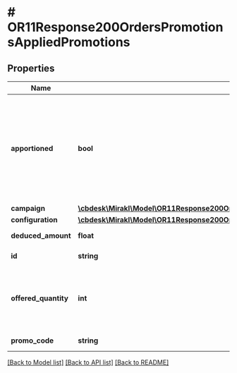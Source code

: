 # # OR11Response200OrdersPromotionsAppliedPromotions

## Properties

Name | Type | Description | Notes
------------ | ------------- | ------------- | -------------
**apportioned** | **bool** | &lt;code&gt;true&lt;/code&gt; when the promotion&#39;s reward amount is divided and allocated proportionally to multiple order lines.&lt;br&gt;&lt;code&gt;false&lt;/code&gt; when the entire reward amount is allocated to one order line, or when the same discount percentage is applied to several order lines (one-step percentage off promotions). | [optional]
**campaign** | [**\cbdesk\Mirakl\Model\OR11Response200OrdersPromotionsAppliedPromotionsCampaign**](OR11Response200OrdersPromotionsAppliedPromotionsCampaign.md) |  | [optional]
**configuration** | [**\cbdesk\Mirakl\Model\OR11Response200OrdersPromotionsAppliedPromotionsConfiguration**](OR11Response200OrdersPromotionsAppliedPromotionsConfiguration.md) |  | [optional]
**deduced_amount** | **float** | Promotion&#39;s amount for this line. | [optional]
**id** | **string** | Promotion&#39;s id, defined by the shop | [optional]
**offered_quantity** | **int** | The quantity of free items offered by the promotion for this line. &lt;br/&gt;Only applicable when promotion is of type &lt;code&gt;FREE_ITEMS&lt;/code&gt;, null otherwise. | [optional]
**promo_code** | **string** | Promo code associated to the promotion | [optional]

[[Back to Model list]](../../README.md#models) [[Back to API list]](../../README.md#endpoints) [[Back to README]](../../README.md)
